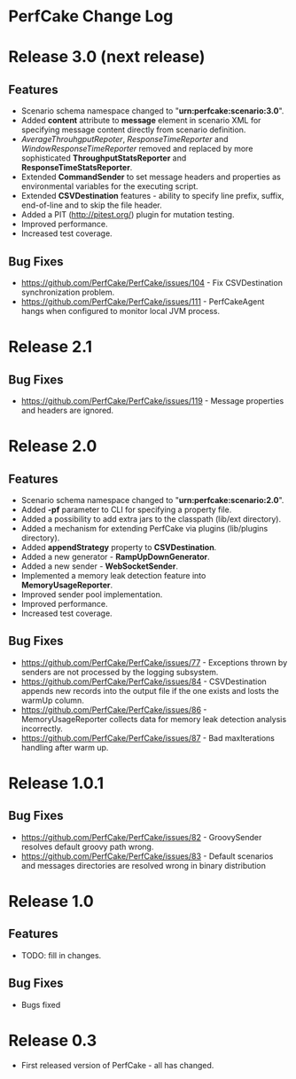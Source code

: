 PerfCake Change Log
===================

Release 3.0 (next release)
==========================

Features
--------
* Scenario schema namespace changed to "**urn:perfcake:scenario:3.0**".
* Added **content** attribute to **message** element in scenario XML for specifying message content directly from scenario definition.
* *AverageThrouhgputRepoter*, *ResponseTimeReporter* and *WindowResponseTimeReporter* removed and replaced by more sophisticated **ThroughputStatsReporter** and **ResponseTimeStatsReporter**.
* Extended **CommandSender** to set message headers and properties as environmental variables for the executing script.
* Extended **CSVDestination** features - ability to specify line prefix, suffix, end-of-line and to skip the file header.
* Added a PIT (http://pitest.org/) plugin for mutation testing.
* Improved performance.
* Increased test coverage.

Bug Fixes
---------
* https://github.com/PerfCake/PerfCake/issues/104 - Fix CSVDestination synchronization problem.
* https://github.com/PerfCake/PerfCake/issues/111 - PerfCakeAgent hangs when configured to monitor local JVM process.

Release 2.1
===========

Bug Fixes
---------
* https://github.com/PerfCake/PerfCake/issues/119 - Message properties and headers are ignored.

Release 2.0
===========

Features
--------
* Scenario schema namespace changed to "**urn:perfcake:scenario:2.0**".
* Added **-pf** parameter to CLI for specifying a property file.
* Added a possibility to add extra jars to the classpath (lib/ext directory).
* Added a mechanism for extending PerfCake via plugins (lib/plugins directory).
* Added **appendStrategy** property to **CSVDestination**.
* Added a new generator - **RampUpDownGenerator**.
* Added a new sender - **WebSocketSender**.
* Implemented a memory leak detection feature into **MemoryUsageReporter**.
* Improved sender pool implementation.
* Improved performance.
* Increased test coverage.

Bug Fixes
---------
* https://github.com/PerfCake/PerfCake/issues/77 - Exceptions thrown by senders are not processed by the logging subsystem.
* https://github.com/PerfCake/PerfCake/issues/84 - CSVDestination appends new records into the output file if the one exists and losts the warmUp column.
* https://github.com/PerfCake/PerfCake/issues/86 - MemoryUsageReporter collects data for memory leak detection analysis incorrectly.
* https://github.com/PerfCake/PerfCake/issues/87 - Bad maxIterations handling after warm up.

Release 1.0.1
=============

Bug Fixes
---------
* https://github.com/PerfCake/PerfCake/issues/82 - GroovySender resolves default groovy path wrong.
* https://github.com/PerfCake/PerfCake/issues/83 - Default scenarios and messages directories are resolved wrong in binary distribution

Release 1.0
===========

Features
--------
* TODO: fill in changes.

Bug Fixes
---------
* Bugs fixed

Release 0.3
===========
* First released version of PerfCake - all has changed.